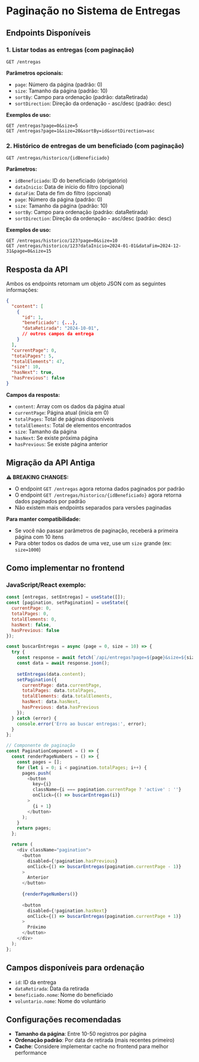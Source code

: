 # Paginação no Sistema de Entregas

## Endpoints Disponíveis

### 1. Listar todas as entregas (com paginação)
```
GET /entregas
```

**Parâmetros opcionais:**
- `page`: Número da página (padrão: 0)
- `size`: Tamanho da página (padrão: 10)
- `sortBy`: Campo para ordenação (padrão: dataRetirada)
- `sortDirection`: Direção da ordenação - asc/desc (padrão: desc)

**Exemplos de uso:**
```
GET /entregas?page=0&size=5
GET /entregas?page=1&size=20&sortBy=id&sortDirection=asc
```

### 2. Histórico de entregas de um beneficiado (com paginação)
```
GET /entregas/historico/{idBeneficiado}
```

**Parâmetros:**
- `idBeneficiado`: ID do beneficiado (obrigatório)
- `dataInicio`: Data de início do filtro (opcional)
- `dataFim`: Data de fim do filtro (opcional)
- `page`: Número da página (padrão: 0)
- `size`: Tamanho da página (padrão: 10)
- `sortBy`: Campo para ordenação (padrão: dataRetirada)
- `sortDirection`: Direção da ordenação - asc/desc (padrão: desc)

**Exemplos de uso:**
```
GET /entregas/historico/123?page=0&size=10
GET /entregas/historico/123?dataInicio=2024-01-01&dataFim=2024-12-31&page=0&size=15
```

## Resposta da API

Ambos os endpoints retornam um objeto JSON com as seguintes informações:

```json
{
  "content": [
    {
      "id": 1,
      "beneficiado": {...},
      "dataRetirada": "2024-10-01",
      // outros campos da entrega
    }
  ],
  "currentPage": 0,
  "totalPages": 5,
  "totalElements": 47,
  "size": 10,
  "hasNext": true,
  "hasPrevious": false
}
```

**Campos da resposta:**
- `content`: Array com os dados da página atual
- `currentPage`: Página atual (inicia em 0)
- `totalPages`: Total de páginas disponíveis
- `totalElements`: Total de elementos encontrados
- `size`: Tamanho da página
- `hasNext`: Se existe próxima página
- `hasPrevious`: Se existe página anterior

## Migração da API Antiga

**⚠️ BREAKING CHANGES:**
- O endpoint `GET /entregas` agora retorna dados paginados por padrão
- O endpoint `GET /entregas/historico/{idBeneficiado}` agora retorna dados paginados por padrão
- Não existem mais endpoints separados para versões paginadas

**Para manter compatibilidade:**
- Se você não passar parâmetros de paginação, receberá a primeira página com 10 itens
- Para obter todos os dados de uma vez, use um `size` grande (ex: `size=1000`)

## Como implementar no frontend

### JavaScript/React exemplo:
```javascript
const [entregas, setEntregas] = useState([]);
const [pagination, setPagination] = useState({
  currentPage: 0,
  totalPages: 0,
  totalElements: 0,
  hasNext: false,
  hasPrevious: false
});

const buscarEntregas = async (page = 0, size = 10) => {
  try {
    const response = await fetch(`/api/entregas?page=${page}&size=${size}`);
    const data = await response.json();
    
    setEntregas(data.content);
    setPagination({
      currentPage: data.currentPage,
      totalPages: data.totalPages,
      totalElements: data.totalElements,
      hasNext: data.hasNext,
      hasPrevious: data.hasPrevious
    });
  } catch (error) {
    console.error('Erro ao buscar entregas:', error);
  }
};

// Componente de paginação
const PaginationComponent = () => {
  const renderPageNumbers = () => {
    const pages = [];
    for (let i = 0; i < pagination.totalPages; i++) {
      pages.push(
        <button
          key={i}
          className={i === pagination.currentPage ? 'active' : ''}
          onClick={() => buscarEntregas(i)}
        >
          {i + 1}
        </button>
      );
    }
    return pages;
  };

  return (
    <div className="pagination">
      <button 
        disabled={!pagination.hasPrevious}
        onClick={() => buscarEntregas(pagination.currentPage - 1)}
      >
        Anterior
      </button>
      
      {renderPageNumbers()}
      
      <button 
        disabled={!pagination.hasNext}
        onClick={() => buscarEntregas(pagination.currentPage + 1)}
      >
        Próximo
      </button>
    </div>
  );
};
```

## Campos disponíveis para ordenação

- `id`: ID da entrega
- `dataRetirada`: Data da retirada
- `beneficiado.nome`: Nome do beneficiado
- `voluntario.nome`: Nome do voluntário

## Configurações recomendadas

- **Tamanho da página**: Entre 10-50 registros por página
- **Ordenação padrão**: Por data de retirada (mais recentes primeiro)
- **Cache**: Considere implementar cache no frontend para melhor performance
